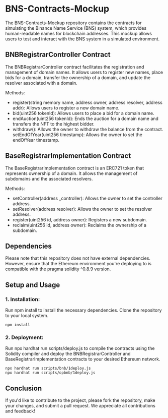 # BNS-Contracts-Mockup
The BNS-Contracts-Mockup repository contains the contracts for simulating the Binance Name Service (BNS) system, which provides human-readable names for blockchain addresses. This mockup allows users to test and interact with the BNS system in a simulated environment.

## BNBRegistrarController Contract
The BNBRegistrarController contract facilitates the registration and management of domain names. It allows users to register new names, place bids for a domain, transfer the ownership of a domain, and update the resolver associated with a domain.

Methods:
- register(string memory name, address owner, address resolver, address addr): Allows users to register a new domain name.
- bid(uint256 tokenId): Allows users to place a bid for a domain name.
- endAuction(uint256 tokenId): Ends the auction for a domain name and transfers the NFT to the highest bidder.
- withdraw(): Allows the owner to withdraw the balance from the contract.
setEndOfYear(uint256 timestamp): Allows the owner to set the endOfYear timestamp.

## BaseRegistrarImplementation Contract
The BaseRegistrarImplementation contract is an ERC721 token that represents ownership of a domain. It allows the management of subdomains and the associated resolvers.

Methods:
- setController(address _controller): Allows the owner to set the controller address.
- setResolver(address resolver): Allows the owner to set the resolver address.
- register(uint256 id, address owner): Registers a new subdomain.
- reclaim(uint256 id, address owner): Reclaims the ownership of a subdomain.

##  Dependencies
Please note that this repository does not have external dependencies. However, ensure that the Ethereum environment you're deploying to is compatible with the pragma solidity ^0.8.9 version.

## Setup and Usage
### 1. Installation:
Run npm install to install the necessary dependencies.
Clone the repository to your local system.
```
npm install
```
### 2. Deployment:
Run npx hardhat run scripts/deploy.js to compile the contracts using the Solidity compiler and deploy the BNBRegistrarController and BaseRegistrarImplementation contracts to your desired Ethereum network.
```
npx hardhat run scripts/bnb/1deploy.js
npx hardhat run scripts/opbnb/1deploy.js
```
## Conclusion
If you'd like to contribute to the project, please fork the repository, make your changes, and submit a pull request. We appreciate all contributions and feedback!